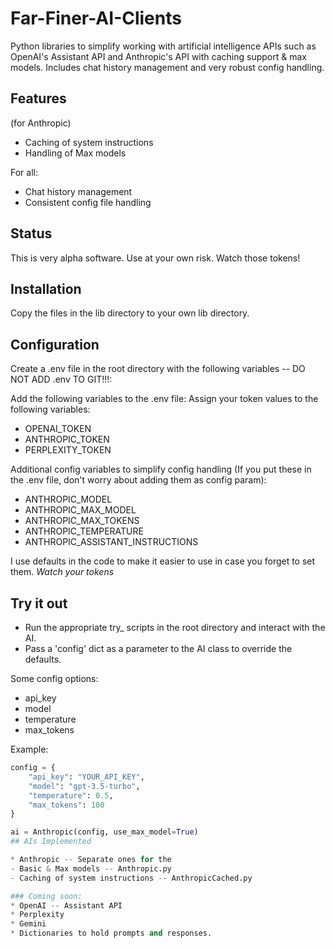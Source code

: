 # Far-Finer-AI-Clients
Python libraries to simplify working with artificial intelligence APIs such as OpenAI's Assistant API and Anthropic's API with caching support & max models. Includes chat history management and very robust config handling.

## Features
(for Anthropic)
* Caching of system instructions 
* Handling of Max models

For all:
* Chat history management
* Consistent config file handling

## Status
This is very alpha software. Use at your own risk. Watch those tokens!

## Installation
Copy the files in the lib directory to your own lib directory.

## Configuration
Create a .env file in the root directory with the following variables -- DO NOT ADD .env TO GIT!!!:

Add the following variables to the .env file: Assign your token values to the following variables:
* OPENAI_TOKEN
* ANTHROPIC_TOKEN
* PERPLEXITY_TOKEN

Additional config variables to simplify config handling (If you put these in the .env file, don't worry about adding them as config param):
* ANTHROPIC_MODEL
* ANTHROPIC_MAX_MODEL
* ANTHROPIC_MAX_TOKENS
* ANTHROPIC_TEMPERATURE
* ANTHROPIC_ASSISTANT_INSTRUCTIONS

I use defaults in the code to make it easier to use in case you forget to set them. *Watch your tokens*

## Try it out
* Run the appropriate try_ scripts in the root directory and interact with the AI.
* Pass a 'config' dict as a parameter to the AI class to override the defaults.

Some config options:
* api_key
* model
* temperature
* max_tokens

Example:
```python
config = {
    "api_key": "YOUR_API_KEY",
    "model": "gpt-3.5-turbo",
    "temperature": 0.5,
    "max_tokens": 100
}

ai = Anthropic(config, use_max_model=True)
## AIs Implemented

* Anthropic -- Separate ones for the
- Basic & Max models -- Anthropic.py
- Caching of system instructions -- AnthropicCached.py

### Coming soon:
* OpenAI -- Assistant API
* Perplexity
* Gemini
* Dictionaries to hold prompts and responses.
